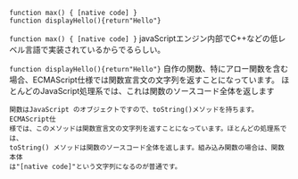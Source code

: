 ```出力
function max() { [native code] }
function displayHello(){return"Hello"}
```

`function max() { [native code] }`
javaScriptエンジン内部でC++などの低レベル言語で実装されているからでるらしい。

`function displayHello(){return"Hello"}`
自作の関数、特にアロー関数を含む場合、ECMAScript仕様では関数宣言文の文字列を返すことになっています。
ほとんどのJavaScript処理系では、これは関数のソースコード全体を返します

```p233
関数はJavaScript のオブジェクトですので、toString()メソッドを持ちます。ECMAScript仕
様では、このメソッドは関数宣言文の文字列を返すことになっています。ほとんどの処理系では、
toString() メソッドは関数のソースコード全体を返します。組み込み関数の場合は、関数本体
は"[native code]"という文字列になるのが普通です。
```
